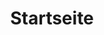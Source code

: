 ---
layout: home
title: Startseite
locale: de
portal:
    top_text: <em>We live music</em> the same way we live our lives. Being fresh and persistent.
home:
    about: <h1>About us</h1>
        <p>Founded in Munich, Prims is a professional music studio for young musicians who have a music dream.</p>
        <p>We love music, and our definition of music is quite extensive. Whether it is classical or folk, oriental or occidental, we want to interpret it in a new way.
        Our goal is to spread the culture of music, so that more people could get to know and appreciate a new sort of music.</p>
        <p>At Prims, there is no complex concept or fancy melody, we are just a group of happy musicians with our joyful music.</p>
    latest: <h1>Follow us</h1>
    newest_show: <h3>Newest show</h3>
    newest_work: <h3>Newest work</h3>
    join_us: <h1>Join us</h1>
        <p>If you have a music dream, if you have ambition to diverse, we welcome you to join us.</p>
        <p><a href="https://docs.google.com/forms/d/1-sq92aYt_GanmJIwyH-V5WAZGYbiF4p1JOw-gu-vIww/viewform?entry.1981904886=English&entry.1403216197&entry.1741897517&entry.1312848625&entry.717413880&entry.68319303&entry.1124955230&entry.1615303259&entry.1159944993" target="_blank">Join us now</a></p>
---